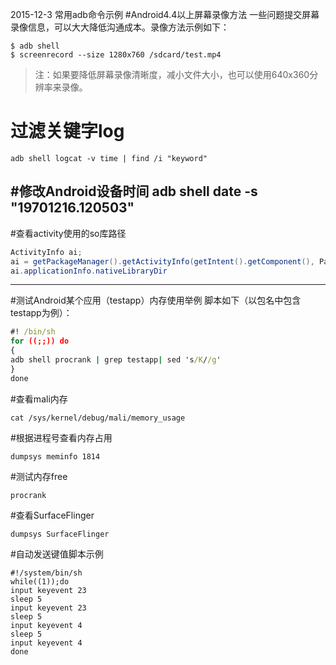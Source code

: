 2015-12-3 常用adb命令示例
#Android4.4以上屏幕录像方法
一些问题提交屏幕录像信息，可以大大降低沟通成本。录像方法示例如下：
```
$ adb shell
$ screenrecord --size 1280x760 /sdcard/test.mp4
```
> 注：如果要降低屏幕录像清晰度，减小文件大小，也可以使用640x360分辨率来录像。

# 过滤关键字log
```
adb shell logcat -v time | find /i "keyword"
```
#修改Android设备时间
adb shell date -s "19701216.120503"
---
#查看activity使用的so库路径
```java
ActivityInfo ai;
ai = getPackageManager().getActivityInfo(getIntent().getComponent(), PackageManager.GET_META_DATA);
ai.applicationInfo.nativeLibraryDir
```
---
#测试Android某个应用（testapp）内存使用举例
脚本如下（以包名中包含testapp为例）：
```bat
#! /bin/sh
for ((;;)) do
{
adb shell procrank | grep testapp| sed 's/K//g'
}
done
```
#查看mali内存
```
cat /sys/kernel/debug/mali/memory_usage
```
#根据进程号查看内存占用
```
dumpsys meminfo 1814
```
#测试内存free
```
procrank
```
#查看SurfaceFlinger
```
dumpsys SurfaceFlinger
```
#自动发送键值脚本示例
```
#!/system/bin/sh
while((1));do
input keyevent 23
sleep 5
input keyevent 23
sleep 5
input keyevent 4
sleep 5
input keyevent 4
done
```